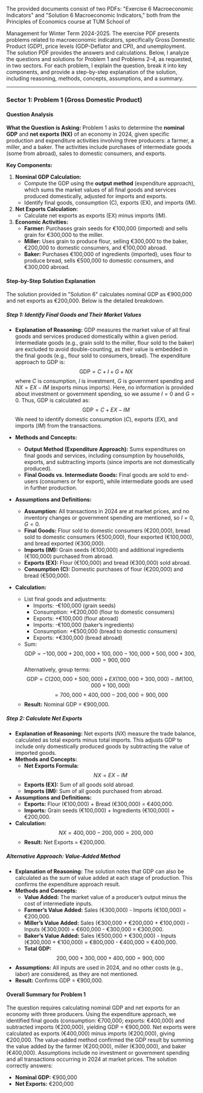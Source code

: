 The provided documents consist of two PDFs: "Exercise 6 Macroeconomic Indicators" and "Solution 6 Macroeconomic Indicators," both from the Principles of Economics course at TUM School of

 Management for Winter Term 2024-2025. The exercise PDF presents problems related to macroeconomic indicators, specifically Gross Domestic Product (GDP), price levels (GDP-Deflator and CPI), and unemployment. The solution PDF provides the answers and calculations. Below, I analyze the questions and solutions for Problem 1 and Problems 2–4, as requested, in two sectors. For each problem, I explain the question, break it into key components, and provide a step-by-step explanation of the solution, including reasoning, methods, concepts, assumptions, and a summary.

---

### Sector 1: Problem 1 (Gross Domestic Product)

#### Question Analysis
**What the Question is Asking:**
Problem 1 asks to determine the **nominal GDP** and **net exports (NX)** of an economy in 2024, given specific production and expenditure activities involving three producers: a farmer, a miller, and a baker. The activities include purchases of intermediate goods (some from abroad), sales to domestic consumers, and exports.

**Key Components:**
1. **Nominal GDP Calculation:**
   - Compute the GDP using the **output method** (expenditure approach), which sums the market values of all final goods and services produced domestically, adjusted for imports and exports.
   - Identify final goods, consumption (C), exports (EX), and imports (IM).
2. **Net Exports Calculation:**
   - Calculate net exports as exports (EX) minus imports (IM).
3. **Economic Activities:**
   - **Farmer:** Purchases grain seeds for €100,000 (imported) and sells grain for €300,000 to the miller.
   - **Miller:** Uses grain to produce flour, selling €300,000 to the baker, €200,000 to domestic consumers, and €100,000 abroad.
   - **Baker:** Purchases €100,000 of ingredients (imported), uses flour to produce bread, sells €500,000 to domestic consumers, and €300,000 abroad.

#### Step-by-Step Solution Explanation
The solution provided in "Solution 6" calculates nominal GDP as €900,000 and net exports as €200,000. Below is the detailed breakdown.

##### Step 1: Identify Final Goods and Their Market Values
- **Explanation of Reasoning:** GDP measures the market value of all final goods and services produced domestically within a given period. Intermediate goods (e.g., grain sold to the miller, flour sold to the baker) are excluded to avoid double-counting, as their value is embedded in the final goods (e.g., flour sold to consumers, bread). The expenditure approach to GDP is:  
  $$
  \text{GDP} = C + I + G + NX
$$
  where $C$ is consumption, $I$ is investment, $G$ is government spending and $NX = EX - IM$ (exports minus imports). Here, no information is provided about investment or government spending, so we assume $I = 0$ and $G = 0$. Thus, GDP is calculated as:
  $$
  \text{GDP} = C + EX - IM
$$
  We need to identify domestic consumption ($C$), exports ($EX$), and imports ($IM$) from the transactions.

- **Methods and Concepts:** 
  - **Output Method (Expenditure Approach):** Sums expenditures on final goods and services, including consumption by households, exports, and subtracting imports (since imports are not domestically produced).
  - **Final Goods vs. Intermediate Goods:** Final goods are sold to end-users (consumers or for export), while intermediate goods are used in further production.
- **Assumptions and Definitions:**
  - **Assumption:** All transactions in 2024 are at market prices, and no inventory changes or government spending are mentioned, so $I = 0$, $G = 0$.
  - **Final Goods:** Flour sold to domestic consumers (€200,000), bread sold to domestic consumers (€500,000), flour exported (€100,000), and bread exported (€300,000).
  - **Imports (IM):** Grain seeds (€100,000) and additional ingredients (€100,000) purchased from abroad.
  - **Exports (EX):** Flour (€100,000) and bread (€300,000) sold abroad.
  - **Consumption (C):** Domestic purchases of flour (€200,000) and bread (€500,000).
- **Calculation:**
  - List final goods and adjustments:
    - Imports: -€100,000 (grain seeds)
    - Consumption: +€200,000 (flour to domestic consumers)
    - Exports: +€100,000 (flour abroad)
    - Imports: -€100,000 (baker’s ingredients)
    - Consumption: +€500,000 (bread to domestic consumers)
    - Exports: +€300,000 (bread abroad)
  - Sum:
    $$
    \text{GDP} = -100,000 + 200,000 + 100,000 - 100,000 + 500,000 + 300,000 = 900,000
$$
    Alternatively, group terms:
    $$
    \text{GDP} = C (200,000 + 500,000) + EX (100,000 + 300,000) - IM (100,000 + 100,000)
$$
    $$
    = 700,000 + 400,000 - 200,000 = 900,000
$$
  - **Result:** Nominal GDP = €900,000.

##### Step 2: Calculate Net Exports
- **Explanation of Reasoning:** Net exports ($NX$) measure the trade balance, calculated as total exports minus total imports. This adjusts GDP to include only domestically produced goods by subtracting the value of imported goods.
- **Methods and Concepts:**
  - **Net Exports Formula:**
    $$
    NX = EX - IM
$$
  - **Exports (EX):** Sum of all goods sold abroad.
  - **Imports (IM):** Sum of all goods purchased from abroad.
- **Assumptions and Definitions:**
  - **Exports:** Flour (€100,000) + Bread (€300,000) = €400,000.
  - **Imports:** Grain seeds (€100,000) + Ingredients (€100,000) = €200,000.
- **Calculation:**
  $$
  NX = 400,000 - 200,000 = 200,000
$$
  - **Result:** Net Exports = €200,000.

##### Alternative Approach: Value-Added Method
- **Explanation of Reasoning:** The solution notes that GDP can also be calculated as the sum of value added at each stage of production. This confirms the expenditure approach result.
- **Methods and Concepts:**
  - **Value Added:** The market value of a producer’s output minus the cost of intermediate inputs.
  - **Farmer’s Value Added:** Sales (€300,000) - Imports (€100,000) = €200,000.
  - **Miller’s Value Added:** Sales (€300,000 + €200,000 + €100,000) - Inputs (€300,000) = €600,000 - €300,000 = €300,000.
  - **Baker’s Value Added:** Sales (€500,000 + €300,000) - Inputs (€300,000 + €100,000) = €800,000 - €400,000 = €400,000.
  - **Total GDP:**
    $$
    200,000 + 300,000 + 400,000 = 900,000
$$
- **Assumptions:** All inputs are used in 2024, and no other costs (e.g., labor) are considered, as they are not mentioned.
- **Result:** Confirms GDP = €900,000.

#### Overall Summary for Problem 1
The question requires calculating nominal GDP and net exports for an economy with three producers. Using the expenditure approach, we identified final goods (consumption: €700,000; exports: €400,000) and subtracted imports (€200,000), yielding GDP = €900,000. Net exports were calculated as exports (€400,000) minus imports (€200,000), giving €200,000. The value-added method confirmed the GDP result by summing the value added by the farmer (€200,000), miller (€300,000), and baker (€400,000). Assumptions include no investment or government spending and all transactions occurring in 2024 at market prices. The solution correctly answers:
- **Nominal GDP:** €900,000
- **Net Exports:** €200,000
